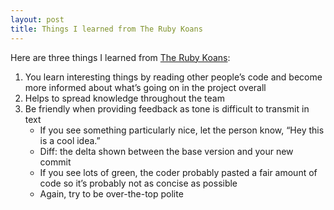 ```yaml
---
layout: post
title: Things I learned from The Ruby Koans
---
```


Here are three things I learned from [The Ruby Koans](http://rubykoans.com/):
1) You learn interesting things by reading other people’s code and become more informed about what’s going on in the project overall
2) Helps to spread knowledge throughout the team
3) Be friendly when providing feedback as tone is difficult to transmit in text
    - If you see something particularly nice, let the person know, “Hey this is a cool idea.”
    - Diff: the delta shown between the base version and your new commit   
    - If you see lots of green, the coder probably pasted a fair amount of code so it’s probably not as concise as possible
    - Again, try to be over-the-top polite

